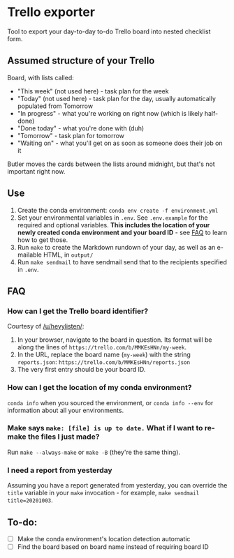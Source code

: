 # Trello exporter

Tool to export your day-to-day to-do Trello board into nested checklist form.

## Assumed structure of your Trello

Board, with lists called:

- "This week" (not used here) - task plan for the week
- "Today" (not used here) - task plan for the day, usually automatically
  populated from Tomorrow
- "In progress" - what you're working on right now (which is likely half-done)
- "Done today" - what you're done with (duh)
- "Tomorrow" - task plan for tomorrow
- "Waiting on" - what you'll get on as soon as someone does their job on it

Butler moves the cards between the lists around midnight, but that's not
important right now.

## Use

1. Create the conda environment: `conda env create -f environment.yml`
2. Set your environmental variables in `.env`. See `.env.example` for the
   required and optional variables. **This includes the location of your newly
   created conda environment and your board ID** - see [FAQ](#FAQ) to learn how
   to get those.
3. Run `make` to create the Markdown rundown of your day, as well as an
   e-mailable HTML, in `output/`
4. Run `make sendmail` to have sendmail send that to the recipients specified
   in `.env`.

## FAQ

### How can I get the Trello board identifier?

Courtesy of [/u/heyylisten/](https://www.reddit.com/r/trello/comments/4axfcd/where_is_my_trello_board_id/d14ok3k/):

1. In your browser, navigate to the board in question. Its format will be along
   the lines of `https://trello.com/b/MMKEsHNn/my-week`.
2. In the URL, replace the board name (`my-week`) with the string
   `reports.json`: `https://trello.com/b/MMKEsHNn/reports.json`
3. The very first entry should be your board ID.

### How can I get the location of my conda environment?

`conda info` when you sourced the environment, or `conda info --env` for
information about all your environments.

### Make says `make: [file] is up to date.` What if I want to re-make the files I just made?

Run `make --always-make` or `make -B` (they're the same thing).

### I need a report from yesterday

Assuming you have a report generated from yesterday, you can override the
`title` variable in your `make` invocation - for example,
`make sendmail title=20201003`.

## To-do:

- [ ] Make the conda environment's location detection automatic
- [ ] Find the board based on board name instead of requiring board ID
